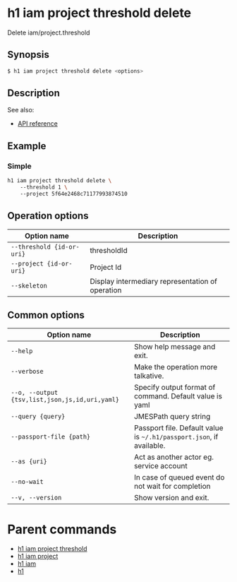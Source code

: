 
# h1 iam project threshold delete

Delete iam/project.threshold

## Synopsis

```bash
$ h1 iam project threshold delete <options>
```

## Description

See also:

* [API reference](https://api.hyperone.com/v2/docs#operation/iam_project_threshold_delete)

## Example


### Simple

```bash
h1 iam project threshold delete \ 
	--threshold 1 \ 
	--project 5f64e2468c71177993874510
```

## Operation options

| Option name                   | Description                                      |
| ----------------------------- | ------------------------------------------------ |
| ```--threshold {id-or-uri}``` | thresholdId                                      |
| ```--project {id-or-uri}```   | Project Id                                       |
| ```--skeleton```              | Display intermediary representation of operation |

## Common options

| Option name                                        | Description                                                              |
| -------------------------------------------------- | ------------------------------------------------------------------------ |
| ```--help```                                       | Show help message and exit.                                              |
| ```--verbose```                                    | Make the operation more talkative.                                       |
| ```--o, --output {tsv,list,json,js,id,uri,yaml}``` | Specify output format of command. Default value is yaml                  |
| ```--query {query}```                              | JMESPath query string                                                    |
| ```--passport-file {path}```                       | Passport file. Default value is ```~/.h1/passport.json```, if available. |
| ```--as {uri}```                                   | Act as another actor eg. service account                                 |
| ```--no-wait```                                    | In case of queued event do not wait for completion                       |
| ```--v, --version```                               | Show version and exit.                                                   |

# Parent commands

* [h1 iam project threshold](./../README.md)
* [h1 iam project](./../../README.md)
* [h1 iam](./../../../README.md)
* [h1](./../../../../README.md)
